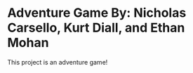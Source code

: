 # Adventure Game By: Nicholas Carsello, Kurt Diall, and Ethan Mohan
This project is an adventure game!
